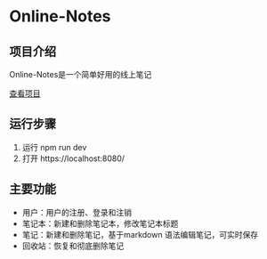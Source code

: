# Online-Notes

## 项目介绍

Online-Notes是一个简单好用的线上笔记

[查看项目](https://nara-11.github.io/online-notes-website/)

## 运行步骤

1. 运行 npm run dev
2. 打开 https://localhost:8080/

## 主要功能

* 用户：用户的注册、登录和注销
* 笔记本：新建和删除笔记本，修改笔记本标题
* 笔记：新建和删除笔记，基于markdown 语法编辑笔记，可实时保存
* 回收站：恢复和彻底删除笔记
